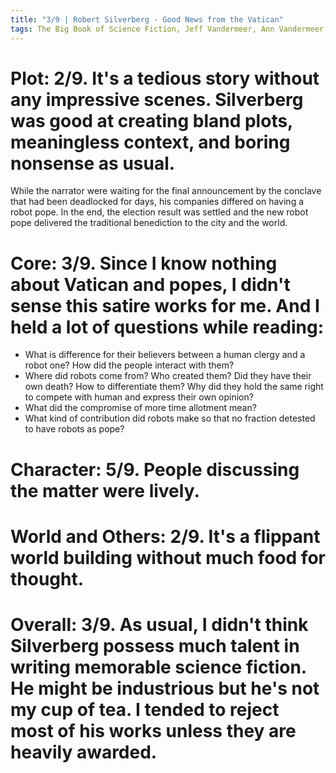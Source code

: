 ```yaml
---
title: "3/9 | Robert Silverberg - Good News from the Vatican"
tags: The Big Book of Science Fiction, Jeff Vandermeer, Ann Vandermeer, short story, novelette, science fiction, 1935-, 1971
---
```

# Plot: 2/9. It's a tedious story without any impressive scenes. Silverberg was good at creating bland plots, meaningless context, and boring nonsense as usual.
While the narrator were waiting for the final announcement by the conclave that had been deadlocked for days, his companies differed on having a robot pope. In the end, the election result was settled and the new robot pope delivered the traditional benediction to the city and the world.




# Core: 3/9. Since I know nothing about Vatican and popes, I didn't sense this satire works for me. And I held a lot of questions while reading:
+ What is difference for their believers between a human clergy and a robot one? How did the people interact with them?
+ Where did robots come from? Who created them? Did they have their own death? How to differentiate them? Why did they hold the same right to compete with human and express their own opinion?
+ What did the compromise of more time allotment mean?
+ What kind of contribution did robots make so that no fraction detested to have robots as pope?



# Character: 5/9. People discussing the matter were lively.



# World and Others: 2/9. It's a flippant world building without much food for thought.



# Overall: 3/9. As usual, I didn't think Silverberg possess much talent in writing memorable science fiction. He might be industrious but he's not my cup of tea. I tended to reject most of his works unless they are heavily awarded.



